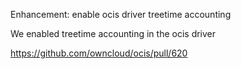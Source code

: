 Enhancement: enable ocis driver treetime accounting 

We enabled treetime accounting in the ocis driver

https://github.com/owncloud/ocis/pull/620